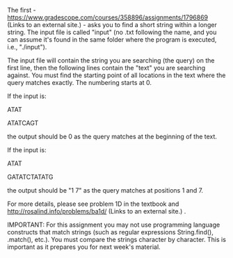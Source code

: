 The first - https://www.gradescope.com/courses/358896/assignments/1796869 (Links to an external site.) - asks you to find a short string within a longer string.  The input file is called "input" (no .txt following the name, and you can assume it's found in the same folder where the program is executed, i.e., "./input").

The input file will contain the string you are searching (the query) on the first line, then the following lines contain the "text" you are searching against.  You must find the starting point of all locations in the text where the query matches exactly. The numbering starts at 0.

If the input is:

ATAT

ATATCAGT

the output should be 0 as the query matches at the beginning of the text.

If the input is:

ATAT

GATATCTATATG

the output should be "1 7" as the query matches at positions 1 and 7.

For more details, please see problem 1D in the textbook and http://rosalind.info/problems/ba1d/ (Links to an external site.) .

IMPORTANT: For this assignment you may not use programming language constructs that match strings (such as regular expressions String.find(), .match(), etc.). You must compare the strings character by character.  This is important as it prepares you for next week's material.
